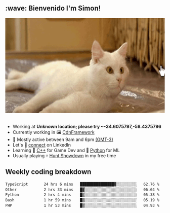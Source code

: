 <h2>:wave: <b>Bienvenido I'm Simon!&nbsp;</b></h2>

<section>
  <img src="./static/banner.gif" height=300 width=1000>
</section>

<br>

<ul>
  <li>
		<!--START_SECTION:weather-->
		Working at <b>Unknown location; please try ~-34.6075797,-58.4375796</b>
		<!--END_SECTION:weather-->
  </li>
  <li>
    Currently working in 🖼️&nbsp;<a href=https://github.com/snapverse/cdn-framework target=_blank>CdnFramework</a>
  </li>
  <li>
    🚩 Mostly active between 9am and 6pm <a href=https://onlinealarmkur.com/world/es target=_blank>(GMT-3)</a>
  </li>
  <li>
    Let's 🔗&nbsp;<a href=https://www.linkedin.com/in/itsimmons target=_blank>connect</a> on LinkedIn
  </li>
  <li>
    Learning 👴&nbsp;<a href=https://images3.memedroid.com/images/UPLOADED755/65f2bce6734f6.webp target=_blank>C++</a> for Game Dev and 🐍&nbsp;<a href=https://qph.cf2.quoracdn.net/main-qimg-4472b6229cb75bf66ab531f3ebd4f975-lq target=_blank>Python</a> for ML
  </li>
  <li>
    Usually playing 💀&nbsp;<a href=https://www.huntshowdown.com target=_blank>Hunt Showdown</a> in my free time
  </li>
</ul>

<h2><b>Weekly coding breakdown </b></h2>

<!--START_SECTION:waka-->

```txt
TypeScript       24 hrs 6 mins   ███████████████▓░░░░░░░░░   62.76 %
Other            2 hrs 33 mins   █▓░░░░░░░░░░░░░░░░░░░░░░░   06.64 %
Python           2 hrs 4 mins    █▒░░░░░░░░░░░░░░░░░░░░░░░   05.38 %
Bash             1 hr 59 mins    █▒░░░░░░░░░░░░░░░░░░░░░░░   05.19 %
PHP              1 hr 53 mins    █▒░░░░░░░░░░░░░░░░░░░░░░░   04.93 %
```

<!--END_SECTION:waka-->
